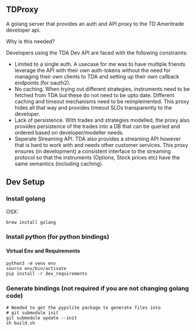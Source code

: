 ## TDProxy

A golang server that provides an auth and API proxy to the TD Ameritrade developer api.

Why is this needed?

Developers using the TDA Dev API are faced with the following constraints:

* Limited to a single auth.  A usecase for me was to have multiple friends leverage the API with their own auth-tokens without the need for managing their own clients to TDA and setting up their own callback endpoints (for oauth2).
* No caching.   When trying out different strategies, instruments need to be fetched from TDA but these do not need to be upto date.  Different caching and timeout mechanisms need to be reimplemented.  This proxy hides all that way and provides timeout SLOs transparently to the developer.
* Lack of persistence.   With trades and strategies modelled, the proxy also provides persistence of the trades into a DB that can be queried and ordered based on developer/modeller needs.
* Seperate Streaming API.  TDA also provides a streaming API however that is hard to work with and needs other customer services.  This proxy ensures (in development) a consistent interface to the streaming protocol so that the instruments (Options, Stock prices etc) have the same semantics (including caching).

## Dev Setup

### Install golang

OSX:

```
brew install golang
```

### Install python (for python bindings)

#### Virtual Env and Requirements

```
python3 -m venv env
source env/bin/activate
pip install -r dev_requirements
```

### Generate bindings (not required if you are not changing golang code)

```
# Needed to get the pypslite package to generate files into
# git submodule init
git submodule update --init
sh build.sh
```
